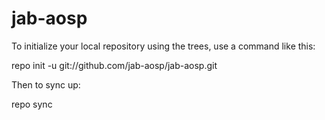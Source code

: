 jab-aosp
========

To initialize your local repository using the trees, use a command like this:

repo init -u git://github.com/jab-aosp/jab-aosp.git

Then to sync up:

repo sync
